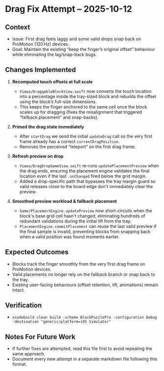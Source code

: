 # Drag Fix Attempt – 2025-10-12

## Context
- Issue: First drag feels laggy and some valid drops snap back on ProMotion (120 Hz) devices.
- Goal: Maintain the existing “keep the finger’s original offset” behaviour while eliminating the lag/snap-back bugs.

## Changes Implemented
1. **Recomputed touch offsets at full scale**  
   - `Views/DraggableBlockView.swift` now converts the touch location into a percentage inside the tray-sized block and rebuilds the offset using the block’s full-size dimensions.  
   - This keeps the finger anchored to the same cell once the block scales up for dragging (fixes the misalignment that triggered “fallback placement” and snap-backs).

2. **Primed the drag state immediately**  
   - After `startDrag` we send the initial `updateDrag` call so the very first frame already has a correct `currentDragPosition`.  
   - Removes the perceived “teleport” on the first drag frame.

3. **Refresh preview on drop**  
   - `Views/DragDropGameView.swift` re-runs `updatePlacementPreview` when the drag ends, ensuring the placement engine validates the final location even if the last `.onChanged` fired below the grid margin.
   - Added a drop-specific path that bypasses the tray margin guard so valid releases close to the board edge don't immediately clear the preview.
4. **Smoothed preview workload & fallback placement**  
   - `Game/PlacementEngine.updatePreview` now short-circuits when the block's base grid cell hasn't changed, eliminating hundreds of redundant validations during the initial lift from the tray.  
   - `PlacementEngine.commitPlacement` can reuse the last valid preview if the final sample is invalid, preventing blocks from snapping back when a valid position was found moments earlier.

## Expected Outcomes
- Blocks track the finger smoothly from the very first drag frame on ProMotion devices.
- Valid placements no longer rely on the fallback branch or snap back to the tray.
- Existing user-facing behaviours (offset retention, lift, animations) remain intact.

## Verification
- `xcodebuild clean build -scheme BlockPuzzlePro -configuration Debug -destination "generic/platform=iOS Simulator"`

## Notes For Future Work
- If further fixes are attempted, read this file first to avoid repeating the same approach.  
- Document every new attempt in a separate markdown file following this format.
